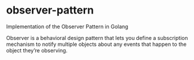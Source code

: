 # observer-pattern
Implementation of the Observer Pattern in Golang

Observer is a behavioral design pattern that lets you define a subscription mechanism to notify multiple objects about
any events that happen to the object they’re observing.
